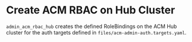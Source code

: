 # Create ACM RBAC on Hub Cluster
`admin_acm_rbac_hub` creates the defined RoleBindings on the ACM Hub cluster for the auth targets defined in `files/acm-admin-auth.targets.yaml`.